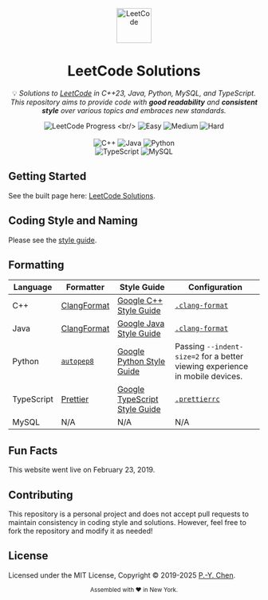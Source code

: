 <div align="center">
<a href="https://walkccc.me/LeetCode/"><img src="https://i.imgur.com/IsS5xkZ.png" width=70 height=70 title="LeetCode" alt="LeetCode" loading="lazy"></a>
<h1>LeetCode Solutions</h1>

<p>
💡 <i>Solutions to <a href="https://leetcode.com/problemset/all/">LeetCode</a> in C++23, Java, Python, MySQL, and TypeScript.
This repository aims to provide code with <strong>good readability</strong> and <strong>consistent style</strong> over various topics
and embraces new standards.</i>
</p>

![LeetCode Progress](https://img.shields.io/badge/Solved-3539%2F3539%20(100.00%25)-323232?style=flat-square&logo=leetcode)
<br/>
![Easy](https://img.shields.io/badge/Easy-874%2F874-5CB85C?style=flat-square)
![Medium](https://img.shields.io/badge/Medium-1836%2F1836-F0AD4E?style=flat-square)
![Hard](https://img.shields.io/badge/Hard-829%2F829-D9534F?style=flat-square)
<br/>
<br/>
![C++](https://img.shields.io/badge/C%2B%2B23-3473%20solutions-7DD3FC?style=flat-square&logo=cplusplus)
![Java](https://img.shields.io/badge/Java-3349%20solutions-4298E2?style=flat-square&logo=java)
![Python](https://img.shields.io/badge/Python%203-3144%20solutions-60A4FB?style=flat-square&logo=python)
<br/>
![TypeScript](https://img.shields.io/badge/TypeScript-69%20solutions-93C5FD?style=flat-square&logo=typescript)
![MySQL](https://img.shields.io/badge/MySQL-306%20solutions-BAE6FD?style=flat-square&logo=mysql)
</div>

## Getting Started

See the built page here: [LeetCode Solutions](https://walkccc.me/LeetCode/).

## Coding Style and Naming

Please see the [style guide](https://walkccc.me/LeetCode/styleguide/).

## Formatting

| Language   | Formatter                                                   | Style Guide                                                                       | Configuration                                                                  |
| ---------- | ----------------------------------------------------------- | --------------------------------------------------------------------------------- | ------------------------------------------------------------------------------ |
| C++        | [ClangFormat](https://clang.llvm.org/docs/ClangFormat.html) | [Google C++ Style Guide](https://google.github.io/styleguide/cppguide.html)       | [`.clang-format`](https://github.com/walkccc/LeetCode/blob/main/.clang-format) |
| Java       | [ClangFormat](https://clang.llvm.org/docs/ClangFormat.html) | [Google Java Style Guide](https://google.github.io/styleguide/javaguide.html)     | [`.clang-format`](https://github.com/walkccc/LeetCode/blob/main/.clang-format) |
| Python     | [`autopep8`](https://pypi.org/project/autopep8)             | [Google Python Style Guide](https://google.github.io/styleguide/pyguide.html)     | Passing `--indent-size=2` for a better viewing experience in mobile devices.   |
| TypeScript | [Prettier](https://prettier.io)                             | [Google TypeScript Style Guide](https://google.github.io/styleguide/tsguide.html) | [`.prettierrc`](https://github.com/walkccc/LeetCode/blob/main/.prettierrc)     |
| MySQL      | N/A                                                         | N/A                                                                               | N/A                                                                            |

## Fun Facts

This website went live on February 23, 2019.

## Contributing

This repository is a personal project and does not accept pull requests to
maintain consistency in coding style and solutions. However, feel free to fork
the repository and modify it as needed!

## License

Licensed under the MIT License, Copyright © 2019-2025
[P.-Y. Chen](https://github.com/walkccc).

<div align="center">
  <sub>Assembled with ❤️ in New York.</sub>
</div>
